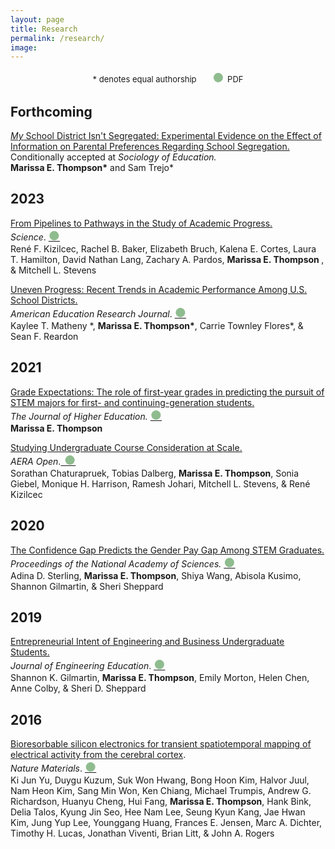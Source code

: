 ```yaml
---
layout: page
title: Research 
permalink: /research/
image:  
---
```


<center>
<font size="2">
 * denotes equal authorship &nbsp;&nbsp;&nbsp;&nbsp;&nbsp;
<span style="font-size: 15pt; color:#8fbc8f;display: inline-block">●&nbsp;</span>PDF 
 </font>
 </center>
 
 
<!--<h1 align="center">Working Papers & Under Review:</h1>-->
<!---->
<!---->
<!--Examining the Black Gender Gap in Educational Attainment: The Role of Exclusionary School Discipline & Criminal Justice Contact. (3rd Revise & Resubmit)<br>-->
<!--<b>Marissa E. Thompson</b>-->
<!---->
<!--<h1 align="center">Peer-Reviewed Publications:</h1>-->
<!---->

## Forthcoming

 [<i>My</i> School District Isn't Segregated: Experimental Evidence on the Effect of Information on Parental Preferences Regarding School Segregation.](https://osf.io/preprints/socarxiv/2wfjn) Conditionally accepted at <i>Sociology of Education.</i><br>
<b> Marissa E. Thompson\*</b> and Sam Trejo\* 

## 2023 

[From Pipelines to Pathways in the Study of Academic Progress.](https://www.science.org/doi/abs/10.1126/science.adg5406?af=R&utm_source=sfmc&utm_medium=email&utm_campaign=SCIeToc&utm_content=alert&et_rid=623440394&et_cid=4710205)<br> 
<i>Science</i>.&nbsp;[<span style="font-size: 15pt; color:#8fbc8f">●</span>](/research/Kizilcec_Science_2023.pdf)<br>
René F. Kizilcec, Rachel B. Baker, Elizabeth Bruch, Kalena E. Cortes, Laura T. Hamilton, David Nathan Lang, Zachary A. Pardos, <b>Marissa E. Thompson </b>, & Mitchell L. Stevens

[Uneven Progress: Recent Trends in Academic Performance Among U.S. School Districts.](https://journals.sagepub.com/doi/10.3102/00028312221134769)<br> 
<i>American Education Research Journal</i>.&nbsp;[<span style="font-size: 15pt; color:#8fbc8f">●</span>](/research/Matheny_AERJ_2023.pdf)<br>
Kaylee T. Matheny \*, <b>Marissa E. Thompson\*</b>, Carrie Townley Flores\*, & Sean F. Reardon 

## 2021 

[Grade Expectations: The role of first-year grades in predicting the pursuit of STEM majors for first- and continuing-generation students.](https://www.tandfonline.com/doi/full/10.1080/00221546.2021.1907169) <br>
<i>The Journal of Higher Education.</i>&nbsp;[<span style="font-size: 15pt; color:#8fbc8f">●</span>](/research/Thompson_JHE_2021.pdf)<br>
<b>Marissa E. Thompson</b>  

[Studying Undergraduate Course Consideration at Scale.](https://journals.sagepub.com/doi/full/10.1177/2332858421991148)<br>
<i>AERA Open</i>.[<span style="font-size: 15pt; color:#8fbc8f">&nbsp;●</span>](/research/Chaturapruek_AERAOpen_2021.pdf)<br>
Sorathan Chaturapruek, Tobias Dalberg, <b>Marissa E. Thompson</b>, Sonia Giebel, Monique H. Harrison, Ramesh Johari, Mitchell L. Stevens, & René Kizilcec

## 2020 

[The Confidence Gap Predicts the Gender Pay Gap Among STEM Graduates.](https://www.pnas.org/content/early/2020/11/10/2010269117) <br>
<i>Proceedings of the National Academy of Sciences.</i>&nbsp;[<span style="font-size: 15pt; color:#8fbc8f">●</span>](/research/Sterling_PNAS_2020.pdf)<br>
Adina D. Sterling, <b>Marissa E. Thompson</b>, Shiya Wang, Abisola Kusimo, Shannon Gilmartin, & Sheri Sheppard

## 2019 

[Entrepreneurial Intent of Engineering and Business Undergraduate Students.](https://onlinelibrary.wiley.com/doi/full/10.1002/jee.20283)<br>
<i>Journal of Engineering Education</i>.&nbsp;[<span style="font-size: 15pt; color:#8fbc8f">●</span>](/research/Gilmartin_JEE_2019.pdf)<br>
Shannon K. Gilmartin, <b>Marissa E. Thompson</b>, Emily Morton, Helen Chen, Anne Colby, & Sheri D. Sheppard

## 2016 

[Bioresorbable silicon electronics for transient spatiotemporal mapping of electrical activity from the cerebral cortex](https://www.nature.com/articles/nmat4624).<br>
<i>Nature Materials</i>.&nbsp;[<span style="font-size: 15pt; color:#8fbc8f">●</span>](/research/Yu_NatureMaterials_2016.pdf)<br>
Ki Jun Yu, Duygu Kuzum, Suk Won Hwang, Bong Hoon Kim, Halvor Juul, Nam Heon Kim, Sang Min Won, Ken Chiang, Michael Trumpis, Andrew G. Richardson, Huanyu Cheng, Hui Fang, <b>Marissa E. Thompson</b>, Hank Bink, Delia Talos, Kyung Jin Seo, Hee Nam Lee, Seung Kyun Kang, Jae Hwan Kim, Jung Yup Lee, Younggang Huang, Frances E. Jensen, Marc A. Dichter, Timothy H. Lucas, Jonathan Viventi, Brian Litt, & John A. Rogers

